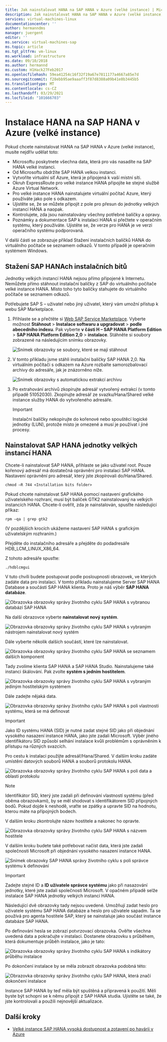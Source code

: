 ```yaml
---
title: Jak nainstalovat HANA na SAP HANA v Azure (velké instance) | Microsoft Docs
description: Jak nainstalovat HANA na SAP HANA v Azure (velké instance).
services: virtual-machines-linux
documentationcenter: ''
author: hermanndms
manager: juergent
editor: ''
ms.service: virtual-machines-sap
ms.topic: article
ms.tgt_pltfrm: vm-linux
ms.workload: infrastructure
ms.date: 09/10/2018
ms.author: hermannd
ms.custom: H1Hack27Feb2017
ms.openlocfilehash: 59ea41254c16f32f19a67e7811177a4667a85e7d
ms.sourcegitcommit: f28ebb95ae9aaaff3f87d8388a09b41e0b3445b5
ms.translationtype: MT
ms.contentlocale: cs-CZ
ms.lasthandoff: 03/29/2021
ms.locfileid: "101666703"
---
```

# <a name="install-hana-on-sap-hana-on-azure-large-instances"></a>Instalace HANA na SAP HANA v Azure (velké instance)

Pokud chcete nainstalovat HANA na SAP HANA v Azure (velké instance), musíte nejdřív udělat toto:
- Microsoftu poskytnete všechna data, která pro vás nasadíte na SAP HANA velké instanci.
- Od Microsoftu obdržíte SAP HANA velkou instanci.
- Vytvoříte virtuální síť Azure, která je připojená k vaší místní síti.
- Okruh ExpressRoute pro velké instance HANA připojíte ke stejné službě Azure Virtual Network.
- Pro velké instance HANA nainstalujete virtuální počítač Azure, který používáte jako pole s odkazem.
- Ujistěte se, že se můžete připojit z pole pro přesun do jednotky velkých instancí HANA a naopak.
- Kontrolujete, zda jsou nainstalovány všechny potřebné balíčky a opravy.
- Poznámky a dokumentace SAP k instalaci HANA si přečtete v operačním systému, který používáte. Ujistěte se, že verze pro HANA je ve verzi operačního systému podporovaná.

V další části se zobrazuje příklad Stažení instalačních balíčků HANA do virtuálního počítače se seznamem odkazů. V tomto případě je operačním systémem Windows.

## <a name="download-the-sap-hana-installation-bits"></a>Stažení SAP HANAch instalačních bitů
Jednotky velkých instancí HANA nejsou přímo připojené k Internetu. Nemůžete přímo stáhnout instalační balíčky z SAP do virtuálního počítače velké instance HANA. Místo toho tyto balíčky stahujete do virtuálního počítače se seznamem odkazů.

Potřebujete SAP S – uživatel nebo jiný uživatel, který vám umožní přístup k webu SAP Marketplace.

1. Přihlaste se a přečtěte si [Web SAP Service Marketplace](https://support.sap.com/en/index.html). Vyberte možnost **Stáhnout**  >  **Instalace softwaru a upgradovat**  >  **podle abecedního indexu**. Pak vyberte **v části H – SAP HANA Platform Edition**  >  **SAP HANA Platform Edition 2,0**  >  **instalace**. Stáhněte si soubory zobrazené na následujícím snímku obrazovky.

   ![Snímek obrazovky se soubory, které se mají stáhnout](./media/hana-installation/image16_download_hana.PNG)

2. V tomto příkladu jsme stáhli instalační balíčky SAP HANA 2,0. Na virtuálním počítači s odkazem na Azure rozbalte samorozbalovací archivy do adresáře, jak je znázorněno níže.

   ![Snímek obrazovky s automatickou extrakcí archivu](./media/hana-installation/image17_extract_hana.PNG)

3. Po extrahování archivů zkopírujte adresář vytvořený extrakcí (v tomto případě 51052030). Zkopírujte adresář ze svazku/Hana/Shared velké instance služby HANA do vytvořeného adresáře.

   > [!Important]
   > Instalační balíčky nekopírujte do kořenové nebo spouštěcí logické jednotky (LUN), protože místo je omezené a musí je používat i jiné procesy.


## <a name="install-sap-hana-on-the-hana-large-instance-unit"></a>Nainstalovat SAP HANA jednotky velkých instancí HANA
Chcete-li nainstalovat SAP HANA, přihlaste se jako uživatel root. Pouze kořenový adresář má dostatečná oprávnění pro instalaci SAP HANA. Nastavení oprávnění pro adresář, který jste zkopírovali do/Hana/Shared.

```
chmod –R 744 <Installation bits folder>
```

Pokud chcete nainstalovat SAP HANA pomocí nastavení grafického uživatelského rozhraní, musí být balíček GTK2 nainstalovaný na velkých instancích HANA. Chcete-li ověřit, zda je nainstalován, spusťte následující příkaz:

```
rpm –qa | grep gtk2
```

(V pozdějších krocích ukážeme nastavení SAP HANA s grafickým uživatelským rozhraním.)

Přejděte do instalačního adresáře a přejděte do podadresáře HDB_LCM_LINUX_X86_64. 

Z tohoto adresáře spusťte:

```
./hdblcmgui 
```
V tuto chvíli budete postupovat podle posloupnosti obrazovek, ve kterých zadáte data pro instalaci. V tomto příkladu nainstalujeme Server SAP HANA Database a součásti SAP HANA klienta. Proto je náš výběr **SAP HANA databáze**.

![Obrazovka obrazovky správy životního cyklu SAP HANA s vybranou databází SAP HANA](./media/hana-installation/image18_hana_selection.PNG)

Na další obrazovce vyberte **nainstalovat nový systém**.

![Obrazovka obrazovky správy životního cyklu SAP HANA s vybraným nástrojem nainstalovat nový systém](./media/hana-installation/image19_select_new.PNG)

Dále vyberte několik dalších součástí, které lze nainstalovat.

![Obrazovka obrazovky správy životního cyklu SAP HANA se seznamem dalších komponent](./media/hana-installation/image20_select_components.PNG)

Tady zvolíme klienta SAP HANA a SAP HANA Studio. Nainstalujeme také instanci škálování. Pak zvolte **systém s jedním hostitelem**. 

![Obrazovka obrazovky správy životního cyklu SAP HANA s vybraným jediným hostitelským systémem](./media/hana-installation/image21_single_host.PNG)

Dále zadejte nějaká data.

![Obrazovka obrazovky správy životního cyklu SAP HANA s poli vlastnosti systému, která se má definovat](./media/hana-installation/image22_provide_sid.PNG)

> [!Important]
> Jako ID systému HANA (SID) je nutné zadat stejné SID jako při objednání vysokého nasazení instance HANA, jako jste zadali Microsoft. Výběr jiného identifikátoru SID způsobí selhání instalace kvůli problémům s oprávněním k přístupu na různých svazcích.

Pro cestu k instalaci použijte adresář/Hana/Shared. V dalším kroku zadáte umístění datových souborů HANA a souborů protokolu HANA.


![Obrazovka obrazovky správy životního cyklu SAP HANA s poli data a oblasti protokolu](./media/hana-installation/image23_provide_log.PNG)

> [!Note]
> Identifikátor SID, který jste zadali při definování vlastností systému (před oběma obrazovkami), by se měl shodovat s identifikátorem SID přípojných bodů. Pokud dojde k neshodě, vraťte se zpátky a upravte SID na hodnotu, kterou máte na přípojných bodech.

V dalším kroku zkontrolujte název hostitele a nakonec ho opravte. 

![Obrazovka obrazovky správy životního cyklu SAP HANA s názvem hostitele](./media/hana-installation/image24_review_host_name.PNG)

V dalším kroku budete také potřebovat načíst data, která jste zadali společnosti Microsoft při objednání vysokého nasazení instance HANA. 

![Snímek obrazovky SAP HANA správy životního cyklu s poli správce systému k definování](./media/hana-installation/image25_provide_guid.PNG)

> [!Important]
> Zadejte stejné ID a **ID** **uživatele správce systému** jako při nasazování jednotky, které jste zadali společnosti Microsoft. V opačném případě selže instalace SAP HANA jednotky velkých instancí HANA.

Následující dvě obrazovky tady nejsou uvedené. Umožňují zadat heslo pro uživatele systému SAP HANA databáze a heslo pro uživatele sapadm. Ta se používá pro agenta hostitele SAP, který se nainstaluje jako součást instance databáze SAP HANA.

Po definování hesla se zobrazí potvrzovací obrazovka. Ověřte všechna uvedená data a pokračujte v instalaci. Dostanete obrazovku s průběhem, která dokumentuje průběh instalace, jako je tato:

![Obrazovka obrazovky správy životního cyklu SAP HANA s indikátory průběhu instalace](./media/hana-installation/image27_show_progress.PNG)

Po dokončení instalace by se měla zobrazit obrazovka podobná této:

![Obrazovka obrazovky správy životního cyklu SAP HANA, která značí dokončení instalace](./media/hana-installation/image28_install_finished.PNG)

Instance SAP HANA by teď měla být spuštěná a připravená k použití. Měli byste být schopni se k němu připojit z SAP HANA studia. Ujistěte se také, že jste kontrolovali a použili nejnovější aktualizace.


## <a name="next-steps"></a>Další kroky

- [Velké instance SAP HANA vysoká dostupnost a zotavení po havárii v Azure](hana-overview-high-availability-disaster-recovery.md)

